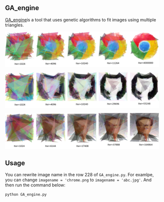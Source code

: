 ## GA_engine
[GA_engine](https://github.com/pikeszfish/GA_engine)is a tool that uses genetic algorithms to fit images using multiple triangles.


![image](https://github.com/dedekinds/havefun/blob/master/image/chrome.png)

![image](https://github.com/dedekinds/havefun/blob/master/image/githublogo.png)

![image](https://github.com/dedekinds/havefun/blob/master/image/jz.png)



## Usage
You can rewrite image name in the row 228 of `GA_engine.py`. For examlpe, you can change `imagename = 'chrome.png` to `imagename = 'abc.jpg'`. And then run the command below:
```
python GA_engine.py
```

